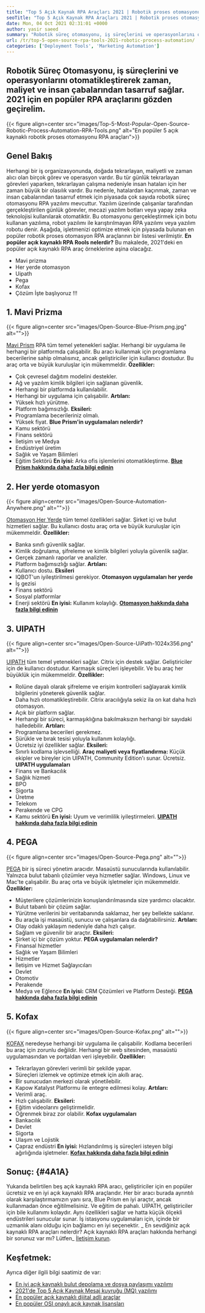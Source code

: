 ```yaml
---
title: "Top 5 Açık Kaynak RPA Araçları 2021 | Robotik proses otomasyonu" 
seoTitle: "Top 5 Açık Kaynak RPA Araçları 2021 | Robotik proses otomasyonu" 
date: Mon, 04 Oct 2021 02:31:01 +0000
author: yasir saeed
summary: "Robotik süreç otomasyonu, iş süreçlerini ve operasyonlarını otomatikleştirerek zaman, maliyet ve insan çabalarından tasarruf sağlar. 2021 için en popüler RPA araçlarını gözden geçirelim." 
url: /tr/top-5-open-source-rpa-tools-2021-robotic-process-automation/
categories: ['Deployment Tools', 'Marketing Automation']
---
```


## Robotik Süreç Otomasyonu, iş süreçlerini ve operasyonlarını otomatikleştirerek zaman, maliyet ve insan çabalarından tasarruf sağlar. 2021 için en popüler RPA araçlarını gözden geçirelim.

{{< figure align=center src="images/Top-5-Most-Popular-Open-Source-Robotic-Process-Automation-RPA-Tools.png" alt="En popüler 5 açık kaynaklı robotik proses otomasyonu RPA araçları">}}


## **Genel Bakış** 
Herhangi bir iş organizasyonunda, doğada tekrarlayan, maliyetli ve zaman alıcı olan birçok görev ve operasyon vardır. Bu tür günlük tekrarlayan görevleri yaparken, tekrarlayan çalışma nedeniyle insan hataları için her zaman büyük bir olasılık vardır. Bu nedenle, hatalardan kaçınmak, zaman ve insan çabalarından tasarruf etmek için piyasada çok sayıda robotik süreç otomasyonu RPA yazılımı mevcuttur.
Yazılım üzerinde çalışanlar tarafından gerçekleştirilen günlük görevler, mecazi yazılım botları veya yapay zeka teknolojisi kullanılarak otomatiktir. Bu otomasyonu gerçekleştirmek için botu kullanan yazılıma, robot yazılımı ile karıştırılmayan RPA yazılımı veya yazılım robotu denir. Aşağıda, işletmenizi optimize etmek için piyasada bulunan en popüler robotik proses otomasyon RPA araçlarının bir listesi verilmiştir.
**En popüler açık kaynaklı RPA Rools nelerdir?**  Bu makalede, 2021'deki en popüler açık kaynaklı RPA araç örneklerine aşina olacağız.
  * Mavi prizma
  * Her yerde otomasyon
  * Uipath
  * Pega
  * Kofax
  * Çözüm
İşte başlıyoruz !!!

## 1. Mavi Prizma

{{< figure align=center src="images/Open-Source-Blue-Prism.png.jpg" alt="">}}

[Mavi Prism][1] RPA tüm temel yetenekleri sağlar. Herhangi bir uygulama ile herhangi bir platformda çalışabilir. Bu aracı kullanmak için programlama becerilerine sahip olmalısınız, ancak geliştiriciler için kullanıcı dostudur. Bu araç orta ve büyük kuruluşlar için mükemmeldir.
**Özellikler:**
  * Çok çevresel dağıtım modelini destekler.
  * Ağ ve yazılım kimlik bilgileri için sağlanan güvenlik.
  * Herhangi bir platformda kullanılabilir.
  * Herhangi bir uygulama için çalışabilir.
**Artıları:** 
  * Yüksek hızlı yürütme.
  * Platform bağımsızlığı.
**Eksileri:**
  * Programlama becerileriniz olmalı.
  * Yüksek fiyat.
**Blue Prism'in uygulamaları nelerdir?** 
  * Kamu sektörü
  * Finans sektörü
  * İletişim ve Medya
  * Endüstriyel üretim
  * Sağlık ve Yaşam Bilimleri
  * Eğitim Sektörü
**En iyisi:**  Arka ofis işlemlerini otomatikleştirme.
**[Blue Prism hakkında daha fazla bilgi edinin][1]** 

## 2. Her yerde otomasyon

{{< figure align=center src="images/Open-Source-Automation-Anywhere.png" alt="">}}

[Otomasyon Her Yerde][2] tüm temel özellikleri sağlar. Şirket içi ve bulut hizmetleri sağlar. Bu kullanıcı dostu araç orta ve büyük kuruluşlar için mükemmeldir.
**Özellikler:**
  * Banka sınıfı güvenlik sağlar.
  * Kimlik doğrulama, şifreleme ve kimlik bilgileri yoluyla güvenlik sağlar.
  * Gerçek zamanlı raporlar ve analizler.
  * Platform bağımsızlığı sağlar.
**Artıları:** 
  * Kullanıcı dostu.
**Eksileri**
  * IQBOT'un iyileştirilmesi gerekiyor.
**Otomasyon uygulamaları her yerde** 
  * İş gezisi
  * Finans sektörü
  * Sosyal platformlar
  * Enerji sektörü
**En iyisi:**  Kullanım kolaylığı.
**[Otomasyon hakkında daha fazla bilgi edinin][2]** 

## 3. UIPATH

{{< figure align=center src="images/Open-Source-UiPath-1024x356.png" alt="">}}

[UIPATH][3] tüm temel yetenekleri sağlar. Citrix için destek sağlar. Geliştiriciler için de kullanıcı dostudur. Karmaşık süreçleri işleyebilir. Ve bu araç her büyüklük için mükemmeldir.
**Özellikler:**
  * Rolüne dayalı olarak şifreleme ve erişim kontrolleri sağlayarak kimlik bilgilerini yöneterek güvenlik sağlar.
  * Daha hızlı otomatikleştirebilir. Citrix aracılığıyla sekiz ila on kat daha hızlı otomasyon.
  * Açık bir platform sağlar.
  * Herhangi bir süreci, karmaşıklığına bakılmaksızın herhangi bir sayıdaki halledebilir.
**Artıları:** 
  * Programlama becerileri gerekmez.
  * Sürükle ve bırak tesisi yoluyla kullanım kolaylığı.
  * Ücretsiz iyi özellikler sağlar.
**Eksileri:**
  * Sınırlı kodlama işlevselliği.
**Araç maliyeti veya fiyatlandırma:** 
Küçük ekipler ve bireyler için UIPATH, Community Edition'ı sunar. Ücretsiz.
**UIPATH uygulamaları** 
  * Finans ve Bankacılık
  * Sağlık hizmeti
  * BPO
  * Sigorta
  * Üretme
  * Telekom
  * Perakende ve CPG
  * Kamu sektörü
**En iyisi:**  Uyum ve verimlilik iyileştirmeleri.
**[UIPATH hakkında daha fazla bilgi edinin][3]** 

## 4. PEGA

{{< figure align=center src="images/Open-Source-Pega.png" alt="">}}

[PEGA][4] bir iş süreci yönetim aracıdır. Masaüstü sunucularında kullanılabilir. Yalnızca bulut tabanlı çözümler veya hizmetler sağlar. Windows, Linux ve Mac'te çalışabilir. Bu araç orta ve büyük işletmeler için mükemmeldir.
**Özellikler:**
  * Müşterilere çözümlerinizin konuşlandırılmasında size yardımcı olacaktır.
  * Bulut tabanlı bir çözüm sağlar.
  * Yürütme verilerini bir veritabanında saklamaz, her şey bellekte saklanır.
  * Bu araçla işi masaüstü, sunucu ve çalışanlara da dağıtabilirsiniz.
**Artıları:** 
  * Olay odaklı yaklaşım nedeniyle daha hızlı çalışır.
  * Sağlam ve güvenilir bir araçtır.
**Eksileri:**
  * Şirket içi bir çözüm yoktur.
**PEGA uygulamaları nelerdir?** 
  * Finansal hizmetler
  * Sağlık ve Yaşam Bilimleri
  * Hizmetler
  * İletişim ve Hizmet Sağlayıcıları
  * Devlet
  * Otomotiv
  * Perakende
  * Medya ve Eğlence
**En iyisi:**  CRM Çözümleri ve Platform Desteği.
**[PEGA hakkında daha fazla bilgi edinin][4]** 

## 5. Kofax

{{< figure align=center src="images/Open-Source-Kofax.png" alt="">}}

[KOFAX][5] neredeyse herhangi bir uygulama ile çalışabilir. Kodlama becerileri bu araç için zorunlu değildir. Herhangi bir web sitesinden, masaüstü uygulamasından ve portaldan veri işleyebilir.
**Özellikler:**
  * Tekrarlayan görevleri verimli bir şekilde yapar.
  * Süreçleri izlemek ve optimize etmek için akıllı araç.
  * Bir sunucudan merkezi olarak yönetilebilir.
  * Kapow Katalyst Platformu ile entegre edilmesi kolay.
**Artıları:** 
  * Verimli araç.
  * Hızlı çalışabilir.
**Eksileri:**
  * Eğitim videolarını geliştirmelidir.
  * Öğrenmek biraz zor olabilir.
**Kofax uygulamaları** 
  * Bankacılık
  * Devlet
  * Sigorta
  * Ulaşım ve Lojistik
  * Çapraz endüstri
**En iyisi:**  Hızlandırılmış iş süreçleri isteyen bilgi ağırlığında işletmeler.
**[Kofax hakkında daha fazla bilgi edinin][5]** 

## **Sonuç:**    {#4A1A}
Yukarıda belirtilen beş açık kaynaklı RPA aracı, geliştiriciler için en popüler ücretsiz ve en iyi açık kaynaklı RPA araçlarıdır. Her bir aracı burada ayrıntılı olarak karşılaştırmamızın yanı sıra, Blue Prism en iyi araçtır, ancak kullanmadan önce eğitilmelisiniz. Ve eğitim de pahalı. UIPATH, geliştiriciler için bile kullanımı kolaydır. Aynı özellikleri sağlar ve hatta küçük ölçekli endüstrileri sunucular sunar. İş istasyonu uygulamaları için, içinde bir uzmanlık alanı olduğu için bağlamcı en iyi seçenektir.
_ En sevdiğiniz açık kaynaklı RPA araçları nelerdir? Açık kaynaklı RPA araçları hakkında herhangi bir sorunuz var mı? Lütfen_ [İletişim kurun][6].

## Keşfetmek:
Ayrıca diğer ilgili bilgi saatimiz de var:
  * [En iyi açık kaynaklı bulut depolama ve dosya paylaşımı yazılımı][7]
  * [2021'de Top 5 Açık Kaynak Mesaj kuyruğu (MQ) yazılımı][8]
  * [En popüler açık kaynaklı dijital adli araçlar][9]
  * [En popüler OSI onaylı açık kaynak lisansları][10]

  
[1]: https://www.blueprism.com/
[2]: https://www.automationanywhere.com/
[3]: https://www.uipath.com/
[4]: https://www.pega.com/
[5]: https://www.kofax.com/
[6]: mailto:yasir.saeed@aspose.com
[7]: https://products.containerize.com/backup-and-sync/
[8]: https://blog.containerize.com/message-queue-software/top-5-open-source-message-queue-software-in-2021/
[9]: https://blog.containerize.com/digital-forensic-tools/top-5-open-source-digital-forensic-tools-in-2021/
[10]: https://blog.containerize.com/licenses-standards/top-5-most-popular-osi-approved-open-source-licenses-of-2021/
